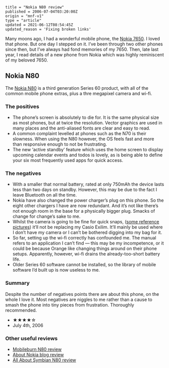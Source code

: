 ```
title = "Nokia N80 review"
published = 2006-07-04T03:20:00Z
origin = "mnf-v1"
type = "article"
updated = 2021-06-12T08:54:45Z
updated_reason = 'Fixing broken links'
```

Many moons ago, I had a wonderful mobile phone, the [Nokia 7650][7650]. I
loved that phone. But one day I stepped on it. I’ve been through two other
phones since then, but I’ve always had fond memories of my 7650. Then, late
last year, I read details of a new phone from Nokia which was highly
reminiscent of my beloved 7650.

## Nokia N80

The [Nokia N80][n80] is a third generation Series 60 product, with all of the common
mobile phone extras, plus a thre megapixel camera and wi-fi.

### The positives

* The phone’s screen is absolutely to die for. It is the same physical size as
  most phones, but at twice the resolution. Vector graphics are used in many
  places and the anti-aliased fonts are clear and easy to read.
* A common complaint levelled at phones such as the N70 is their slowness.
  When using the N80 however, the OS feels fast and more than responsive
  enough to not be frustrating.
* The new ‘active standby’ feature which uses the home screen to display
  upcoming calendar events and todos is lovely, as is being able to define
  your six most frequently used apps for quick access.


### The negatives

* With a smaller that normal battery, rated at only 750mAh the device lasts
  less than two days on standby. However, this may be due to the fact I leave
  Bluetooth on all the time.
* Nokia have also changed the power charger’s plug on this phone. So the eight
  other chargers I have are now redundant. And it’s not like there’s not
  enough room in the base for a physically bigger plug. Smacks of change for
  change’s sake to me.
* Whilst the camera is going to be fine for quick snaps, ([some reference
  pictures][rp]) it’ll not be replacing my Casio Exilim. It’ll mainly be used
  where I don’t have my camera or I can’t be bothered digging into my bag for
  it.
* So far, setting up the wi-fi correctly has confounded me. The manual refers
  to an application I can’t find &mdash; this may be my incompetence, or it
  could be because Orange like changing things around on their phone setups.
  Apparently, however, wi-fi drains the already-too-short battery life.
* Older Series 60 software cannot be installed, so the library of mobile
  software I’d built up is now useless to me.


### Summary

Despite the number of negatives points there are about this phone, on the
whole I love it. Most negatives are niggles to me rather than a cause to smash
the phone into tiny pieces from frustration. Thoroughly recommended.

* ★★★★☆
* July 4th, 2006


### Other useful reviews

* [Mobileburn N80 review][mb]
* [About Nokia blog review][nb]
* [All About Symbian N80 review][as]


[7650]: https://en.wikipedia.org/wiki/Nokia_7650
[n80]: https://en.wikipedia.org/wiki/Nokia_N80
[rp]: https://www.flickr.com/photos/mn_francis/tags/nokian80reference/
[mb]: https://web.archive.org/web/2006123100000/http://www.mobileburn.com/review.jsp?Id=2345
[nb]: https://web.archive.org/web/2006123100000/http://www.about-nokia.com/blog/index.php?itemid=145
[as]: http://www.allaboutsymbian.com/reviews/item/Nokia_N80_Review_2.php
